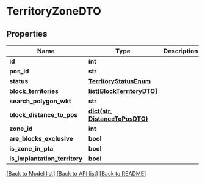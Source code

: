 # TerritoryZoneDTO

## Properties
Name | Type | Description | Notes
------------ | ------------- | ------------- | -------------
**id** | **int** |  | [optional] 
**pos_id** | **str** |  | [optional] 
**status** | [**TerritoryStatusEnum**](TerritoryStatusEnum.md) |  | [optional] 
**block_territories** | [**list[BlockTerritoryDTO]**](BlockTerritoryDTO.md) |  | [optional] 
**search_polygon_wkt** | **str** |  | [optional] 
**block_distance_to_pos** | [**dict(str, DistanceToPosDTO)**](DistanceToPosDTO.md) |  | [optional] 
**zone_id** | **int** |  | [optional] 
**are_blocks_exclusive** | **bool** |  | [optional] 
**is_zone_in_pta** | **bool** |  | [optional] 
**is_implantation_territory** | **bool** |  | [optional] 

[[Back to Model list]](../README.md#documentation-for-models) [[Back to API list]](../README.md#documentation-for-api-endpoints) [[Back to README]](../README.md)


